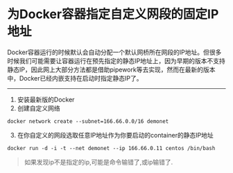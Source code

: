 为Docker容器指定自定义网段的固定IP地址
===
Docker容器运行的时候默认会自动分配一个默认网桥所在网段的IP地址。但很多时候我们可能需要让容器运行在预先指定的静态IP地址上，因为早期的版本不支持静态IP，因此网上大部分方法都是借助pipework等去实现，然而在最新的版本中，Docker已经内嵌支持在启动时指定静态IP了。

---
1. 安装最新版的Docker 
2. 创建自定义网络  
```
docker network create --subnet=166.66.0.0/16 demonet
```
3. 在你自定义的网段选取任意IP地址作为你要启动的container的静态IP地址
```
docker run -d -i -t --net demonet --ip 166.66.0.11 centos /bin/bash
```
> 如果发现ip不是指定的ip,可能是命令输错了,或ip输错了.